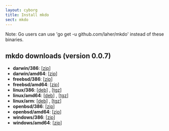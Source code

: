 ```yaml
---
layout: cyborg
title: Install mkdo
sect: mkdo
---
```


Note: Go users can use 'go get -u github.com/laher/mkdo' instead of these binaries.

mkdo downloads (version 0.0.7)
-------------

 * **darwin/386**: [[zip](https://dl.bintray.com//content/laher/utils/darwin_386/mkdo_0.0.7_darwin_386.zip?direct)]
 * **darwin/amd64**: [[zip](https://dl.bintray.com//content/laher/utils/darwin_amd64/mkdo_0.0.7_darwin_amd64.zip?direct)]
 * **freebsd/386**: [[zip](https://dl.bintray.com//content/laher/utils/freebsd_386/mkdo_0.0.7_freebsd_386.zip?direct)]
 * **freebsd/amd64**: [[zip](https://dl.bintray.com//content/laher/utils/freebsd_amd64/mkdo_0.0.7_freebsd_amd64.zip?direct)]
 * **linux/386**: [[deb](https://dl.bintray.com//content/laher/utils/linux_386/mkdo_0.0.7_i386.deb?direct)] , [[tgz](https://dl.bintray.com//content/laher/utils/linux_386/mkdo_0.0.7_linux_386.tar.gz?direct)]
 * **linux/amd64**: [[deb](https://dl.bintray.com//content/laher/utils/linux_amd64/mkdo_0.0.7_amd64.deb?direct)] , [[tgz](https://dl.bintray.com//content/laher/utils/linux_amd64/mkdo_0.0.7_linux_amd64.tar.gz?direct)]
 * **linux/arm**: [[deb](https://dl.bintray.com//content/laher/utils/linux_arm/mkdo_0.0.7_armel.deb?direct)] , [[tgz](https://dl.bintray.com//content/laher/utils/linux_arm/mkdo_0.0.7_linux_arm.tar.gz?direct)]
 * **openbsd/386**: [[zip](https://dl.bintray.com//content/laher/utils/openbsd_386/mkdo_0.0.7_openbsd_386.zip?direct)]
 * **openbsd/amd64**: [[zip](https://dl.bintray.com//content/laher/utils/openbsd_amd64/mkdo_0.0.7_openbsd_amd64.zip?direct)]
 * **windows/386**: [[zip](https://dl.bintray.com//content/laher/utils/windows_386/mkdo_0.0.7_windows_386.zip?direct)]
 * **windows/amd64**: [[zip](https://dl.bintray.com//content/laher/utils/windows_amd64/mkdo_0.0.7_windows_amd64.zip?direct)]
